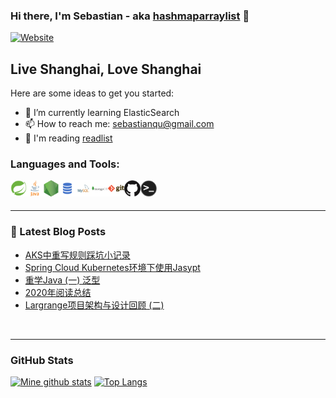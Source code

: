 ### Hi there, I'm Sebastian - aka [hashmaparraylist](https://hashmaparraylist.github.io) 👋 

[![Website](https://img.shields.io/website?label=hashmaparraylist.github.io&style=for-the-badge&url=https%3A%2F%2Fhashmaparraylist.github.io)](https://hashmaparraylist.github.io)

## Live Shanghai, Love Shanghai

Here are some ideas to get you started:

- 🌱 I’m currently learning ElasticSearch
- 📫 How to reach me: [sebastianqu@gmail.com](mailto://sebastianqu@gmail.com)
- 📕 I'm reading [readlist](https://github.com/hashmaparraylist/ReadList)

### Languages and Tools:

<img align="left" alt="Spring Boot" width="26px" src="https://raw.githubusercontent.com/github/explore/80688e429a7d4ef2fca1e82350fe8e3517d3494d/topics/spring-boot/spring-boot.png" />
<img align="left" alt="Java" width="26px" src="https://raw.githubusercontent.com/github/explore/80688e429a7d4ef2fca1e82350fe8e3517d3494d/topics/java/java.png" />
<img align="left" alt="Node.js" width="26px" src="https://raw.githubusercontent.com/github/explore/80688e429a7d4ef2fca1e82350fe8e3517d3494d/topics/nodejs/nodejs.png" />
<img align="left" alt="SQL" width="26px" src="https://raw.githubusercontent.com/github/explore/80688e429a7d4ef2fca1e82350fe8e3517d3494d/topics/sql/sql.png" />
<img align="left" alt="MySQL" width="26px" src="https://raw.githubusercontent.com/github/explore/80688e429a7d4ef2fca1e82350fe8e3517d3494d/topics/mysql/mysql.png" />
<img align="left" alt="MongoDB" width="26px" src="https://raw.githubusercontent.com/github/explore/80688e429a7d4ef2fca1e82350fe8e3517d3494d/topics/mongodb/mongodb.png" />
<img align="left" alt="Git" width="26px" src="https://raw.githubusercontent.com/github/explore/80688e429a7d4ef2fca1e82350fe8e3517d3494d/topics/git/git.png" />
<img align="left" alt="GitHub" width="26px" src="https://raw.githubusercontent.com/github/explore/78df643247d429f6cc873026c0622819ad797942/topics/github/github.png" />
<img align="left" alt="Terminal" width="26px" src="https://raw.githubusercontent.com/github/explore/80688e429a7d4ef2fca1e82350fe8e3517d3494d/topics/terminal/terminal.png" />

<br />
<br />

---

### 📕 Latest Blog Posts

<!-- BLOG-POST-LIST:START -->
- [AKS中重写规则踩坑小记录](https://hashmaparraylist.github.io/2022/09/23/AKS%E4%B8%AD%E9%87%8D%E5%86%99%E8%A7%84%E5%88%99%E8%B8%A9%E5%9D%91%E5%B0%8F%E8%AE%B0%E5%BD%95/)
- [Spring Cloud Kubernetes环境下使用Jasypt](https://hashmaparraylist.github.io/2021/09/29/Spring-Cloud-Kubernetes%E7%8E%AF%E5%A2%83%E4%B8%8B%E4%BD%BF%E7%94%A8Jasypt/)
- [重学Java &lpar;一&rpar; 泛型](https://hashmaparraylist.github.io/2021/03/15/%E9%87%8D%E5%AD%A6Java-%E4%B8%80-%E6%B3%9B%E5%9E%8B/)
- [2020年阅读总结](https://hashmaparraylist.github.io/2020/12/29/2020%E5%B9%B4%E9%98%85%E8%AF%BB%E6%80%BB%E7%BB%93/)
- [Largrange项目架构与设计回顾 &lpar;二&rpar;](https://hashmaparraylist.github.io/2020/05/21/Lagrange%E9%A1%B9%E7%9B%AE%E5%9B%9E%E9%A1%BE2/)
<!-- BLOG-POST-LIST:END -->

<br />

---

### GitHub Stats

[![Mine github stats](https://github-readme-stats.vercel.app/api?username=hashmaparraylist&hide_title=true)](https://hashmaparraylist.github.io)
[![Top Langs](https://github-readme-stats.vercel.app/api/top-langs/?username=hashmaparraylist&layout=compact&langs_count=6&exclude_repo=hashmaparraylist.github.io)](https://github.com/hashmaparraylist)
